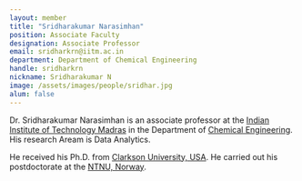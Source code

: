 ```yaml
---
layout: member
title: "Sridharakumar Narasimhan"
position: Associate Faculty
designation: Associate Professor
email: sridharkrn@iitm.ac.in
department: Department of Chemical Engineering
handle: sridharkrn
nickname: Sridharakumar N
image: /assets/images/people/sridhar.jpg
alum: false
---
```

Dr. Sridharakumar Narasimhan is an associate professor at the [Indian Institute of Technology Madras] in the Department of [Chemical Engineering].  His research Aream is Data Analytics.

He received his Ph.D. from [Clarkson University, USA]. He carried out his postdoctorate at the [NTNU, Norway].

[Indian Institute of Technology Madras]: https://www.iitm.ac.in/
[Chemical Engineering]: https://che.iitm.ac.in/
[Clarkson University, USA]: https://www.clarkson.edu/
[NTNU, Norway]: https://www.ntnu.edu/